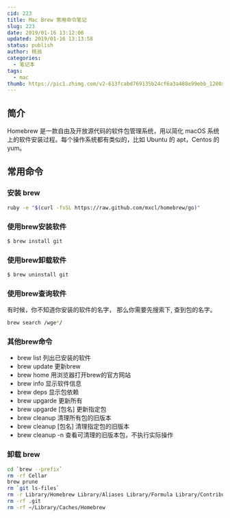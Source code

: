 ```yaml
---
cid: 223
title: Mac Brew 常用命令笔记
slug: 223
date: 2019/01-16 13:12:00
updated: 2019/01-16 13:13:58
status: publish
author: 桃翁
categories: 
  - 笔记本
tags: 
  - mac
thumb: https://pic1.zhimg.com/v2-613fcabd769135b24cf6a3a488e99ebb_1200x500.jpg
---
```



## 简介
Homebrew 是一款自由及开放源代码的软件包管理系统，用以简化 macOS 系统上的软件安装过程。每个操作系统都有类似的，比如 Ubuntu 的 apt，Centos 的 yum。

## 常用命令

### 安装 brew
```bash
ruby -e "$(curl -fsSL https://raw.github.com/mxcl/homebrew/go)"
```

### 使用brew安装软件
```bash
$ brew install git
```

### 使用brew卸载软件
```bash
$ brew uninstall git
```

### 使用brew查询软件

有时候，你不知道你安装的软件的名字， 那么你需要先搜索下, 查到包的名字。

```bash
brew search /wge*/
```

### 其他brew命令

- brew list           列出已安装的软件
- brew update     更新brew
- brew home       用浏览器打开brew的官方网站
- brew info         显示软件信息
- brew deps        显示包依赖
- brew upgarde 更新所有
- brew upgarde [包名] 更新指定包
- brew cleanup  清理所有包的旧版本
- brew cleanup [包名] 清理指定包的旧版本
- brew cleanup -n 查看可清理的旧版本包，不执行实际操作

### 卸载 brew
```bash
cd `brew --prefix`
rm -rf Cellar
brew prune
rm `git ls-files`
rm -r Library/Homebrew Library/Aliases Library/Formula Library/Contributions
rm -rf .git
rm -rf ~/Library/Caches/Homebrew

```